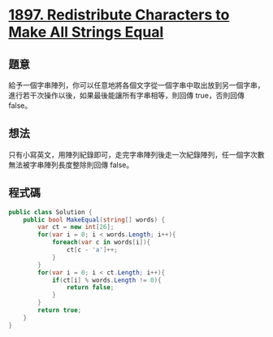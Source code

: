# [1897. Redistribute Characters to Make All Strings Equal](https://leetcode.com/problems/redistribute-characters-to-make-all-strings-equal/?envType=daily-question&envId=2023-12-30)

## 題意

給予一個字串陣列，你可以任意地將各個文字從一個字串中取出放到另一個字串，進行若干次操作以後，如果最後能讓所有字串相等，則回傳 true，否則回傳 false。

## 想法

只有小寫英文，用陣列紀錄即可，走完字串陣列後走一次紀錄陣列，任一個字次數無法被字串陣列長度整除則回傳 false。

## 程式碼

```csharp
public class Solution {
    public bool MakeEqual(string[] words) {
        var ct = new int[26];
        for(var i = 0; i < words.Length; i++){
            foreach(var c in words[i]){
                ct[c - 'a']++;
            }
        }
        for(var i = 0; i < ct.Length; i++){
            if(ct[i] % words.Length != 0){
                return false;
            }
        }
        return true;
    }
}
```
